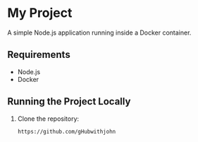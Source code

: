 # My Project

A simple Node.js application running inside a Docker container.

## Requirements

- Node.js
- Docker

## Running the Project Locally

1. Clone the repository:
   ```bash
   https://github.com/gHubwithjohn

